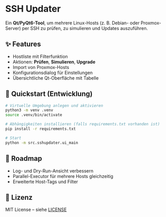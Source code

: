 # SSH Updater

Ein **Qt/PyQt6-Tool**, um mehrere Linux-Hosts (z. B. Debian- oder Proxmox-Server) per SSH zu prüfen, zu simulieren und Updates auszuführen.

## ✨ Features
- Hostliste mit Filterfunktion  
- Aktionen: **Prüfen**, **Simulieren**, **Upgrade**  
- Import von Proxmox-Hosts  
- Konfigurationsdialog für Einstellungen  
- Übersichtliche Qt-Oberfläche mit Tabelle  

## 🚀 Quickstart (Entwicklung)
```bash
# Virtuelle Umgebung anlegen und aktivieren
python3 -m venv .venv
source .venv/bin/activate

# Abhängigkeiten installieren (falls requirements.txt vorhanden ist)
pip install -r requirements.txt

# Start
python -m src.sshupdater.ui_main
```

## 📌 Roadmap
- Log- und Dry-Run-Ansicht verbessern  
- Parallel-Executor für mehrere Hosts gleichzeitig  
- Erweiterte Host-Tags und Filter  

## 📄 Lizenz
MIT License – siehe [LICENSE](LICENSE)
